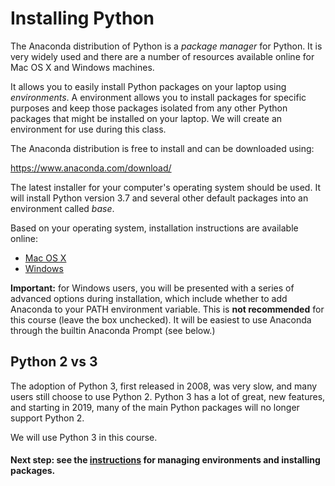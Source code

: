 # Installing Python

The Anaconda distribution of Python is a _package manager_ for Python. It is very widely used and there are a number of resources available online for Mac OS X and Windows machines.

It allows you to easily install Python packages on your laptop using _environments_. A environment allows you to install packages for specific purposes and keep those packages isolated from any other Python packages that might be installed on your laptop. We will create an environment for use during this class.

The Anaconda distribution is free to install and can be downloaded using:

https://www.anaconda.com/download/

The latest installer for your computer's operating system should be used. It will install Python version 3.7 and several other default packages into an environment called _base_.

Based on your operating system, installation instructions are available online:

- [Mac OS X](https://www.datacamp.com/community/tutorials/installing-anaconda-mac-os-x)
- [Windows](https://www.datacamp.com/community/tutorials/installing-anaconda-windows)

**Important:** for Windows users, you will be presented with a series of advanced options during installation, which include whether to add Anaconda to your PATH environment variable. This is **not recommended** for this course (leave the box unchecked). It will be easiest to use Anaconda through the builtin Anaconda Prompt (see below.)

## Python 2 vs 3

The adoption of Python 3, first released in 2008, was very slow, and many users still choose to use Python 2. Python 3 has a lot of great, new features, and starting in 2019, many of the main Python packages will no longer support Python 2.

We will use Python 3 in this course.

#### Next step: see the [instructions](managing-packages.md) for managing environments and installing packages.
